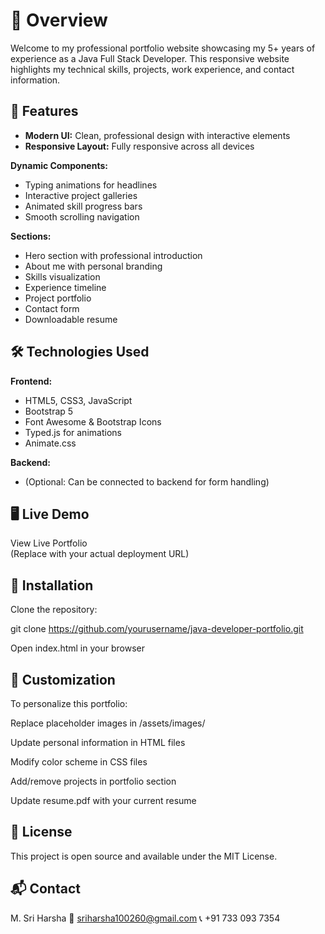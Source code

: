 # 🌟 Overview
Welcome to my professional portfolio website showcasing my 5+ years of experience as a Java Full Stack Developer. This responsive website highlights my technical skills, projects, work experience, and contact information.

## 🚀 Features
- **Modern UI:** Clean, professional design with interactive elements  
- **Responsive Layout:** Fully responsive across all devices  

**Dynamic Components:**  
- Typing animations for headlines  
- Interactive project galleries  
- Animated skill progress bars  
- Smooth scrolling navigation  

**Sections:**  
- Hero section with professional introduction  
- About me with personal branding  
- Skills visualization  
- Experience timeline  
- Project portfolio  
- Contact form  
- Downloadable resume  

## 🛠 Technologies Used
**Frontend:**  
- HTML5, CSS3, JavaScript  
- Bootstrap 5  
- Font Awesome & Bootstrap Icons  
- Typed.js for animations  
- Animate.css  

**Backend:**  
- (Optional: Can be connected to backend for form handling)  

## 🖥 Live Demo
View Live Portfolio  
(Replace with your actual deployment URL)

## 🔧 Installation
Clone the repository:

git clone https://github.com/yourusername/java-developer-portfolio.git

Open index.html in your browser

## 🎨 Customization
To personalize this portfolio:

Replace placeholder images in /assets/images/

Update personal information in HTML files

Modify color scheme in CSS files

Add/remove projects in portfolio section

Update resume.pdf with your current resume

## 📜 License
This project is open source and available under the MIT License.

## 📬 Contact
M. Sri Harsha
📧 sriharsha100260@gmail.com
📞 +91 733 093 7354
